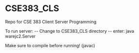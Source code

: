 # CSE383_CLS
Repo for CSE 383 Client Server Programming

To run server:
-- Change to CSE383_CLS directory
-- enter: java warejc2.Server <PortNumber>

Make sure to compile before running! (javac)



